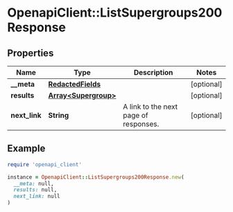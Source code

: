 # OpenapiClient::ListSupergroups200Response

## Properties

| Name | Type | Description | Notes |
| ---- | ---- | ----------- | ----- |
| **__meta** | [**RedactedFields**](RedactedFields.md) |  | [optional] |
| **results** | [**Array&lt;Supergroup&gt;**](Supergroup.md) |  | [optional] |
| **next_link** | **String** | A link to the next page of responses. | [optional] |

## Example

```ruby
require 'openapi_client'

instance = OpenapiClient::ListSupergroups200Response.new(
  __meta: null,
  results: null,
  next_link: null
)
```

